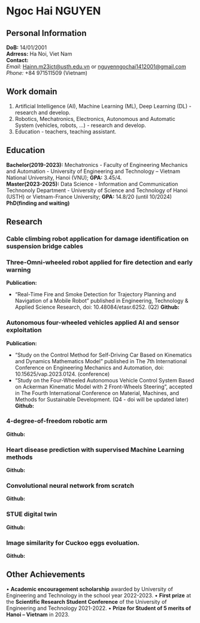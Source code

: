# Ngoc Hai NGUYEN 
## Personal Information
**DoB:** 14/01/2001 <br>
**Adrress:** Ha Noi, Viet Nam <br>
**Contact:** <br>
*Email:* Hainn.m23ict@usth.edu.vn or nguyenngochai1412001@gmail.com <br>
*Phone:* +84 971511509 (Vietnam)
## Work domain
1. Artificial Intelligence (AI), Machine Learning (ML), Deep Learning (DL) - research and develop.
2. Robotics, Mechatronics, Electronics, Autonomous and Automatic System (vehicles, robots, ...) - research and develop.
3. Education - teachers, teaching assistant.
## Education
**Bachelor(2019-2023):** Mechatronics - Faculty of Engineering Mechanics and Automation - University of Engineering and Technology – Vietnam National University, Hanoi (VNU); **GPA:** 3.45/4. <br>
**Master(2023-2025):** Data Science - Information and Communication Technonoly Department - University of Science and Technology of Hanoi (USTH) or Vietnam-France University; **GPA:** 14.8/20 (until 10/2024) <br>
**PhD(finding and waiting)**
## Research
### Cable climbing robot application for damage identification on suspension bridge cables
### Three-Omni-wheeled robot applied for fire detection and early warning
**Publication:**
- “Real-Time Fire and Smoke Detection for Trajectory Planning and Navigation of a Mobile Robot” published in Engineering, Technology & Applied Science Research, doi: 10.48084/etasr.6252. (Q2)
**Github:**
###  Autonomous four-wheeled vehicles applied AI and sensor exploitation
**Publication:**
- “Study on the Control Method for Self-Driving Car Based on Kinematics and Dynamics Mathematics Model” published in The 7th International Conference on Engineering Mechanics and Automation, doi: 10.15625/vap.2023.0124. (conference)
- “Study on the Four-Wheeled Autonomous Vehicle Control System Based on Ackerman Kinematic Model with 2 Front-Wheels Steering”, accepted in The Fourth International Conference on Material, Machines, and Methods for Sustainable Development. (Q4 - doi will be updated later)
**Github:**
### 4-degree-of-freedom robotic arm
**Github:**
### Heart disease prediction with supervised Machine Learning methods
**Github:**
### Convolutional neural network from scratch
**Github:**
### STUE digital twin
**Github:**
### Image similarity for Cuckoo eggs evoluation.
**Github:**
## Other Achievements
• **Academic encouragement scholarship** awarded by University of Engineering and Technology in the school year
2022-2023.
• **First prize** at the **Scientific Research Student Conference** of the University of Engineering and Technology
2021-2022.
• **Prize for Student of 5 merits of Hanoi – Vietnam** in 2023.
